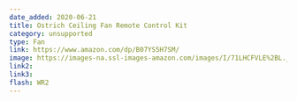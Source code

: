 ```yaml
---
date_added: 2020-06-21
title: Ostrich Ceiling Fan Remote Control Kit
category: unsupported
type: Fan
link: https://www.amazon.com/dp/B07YS5H7SM/
image: https://images-na.ssl-images-amazon.com/images/I/71LHCFVLE%2BL._AC_SL1500_.jpg
link2: 
link3: 
flash: WR2
---
```

